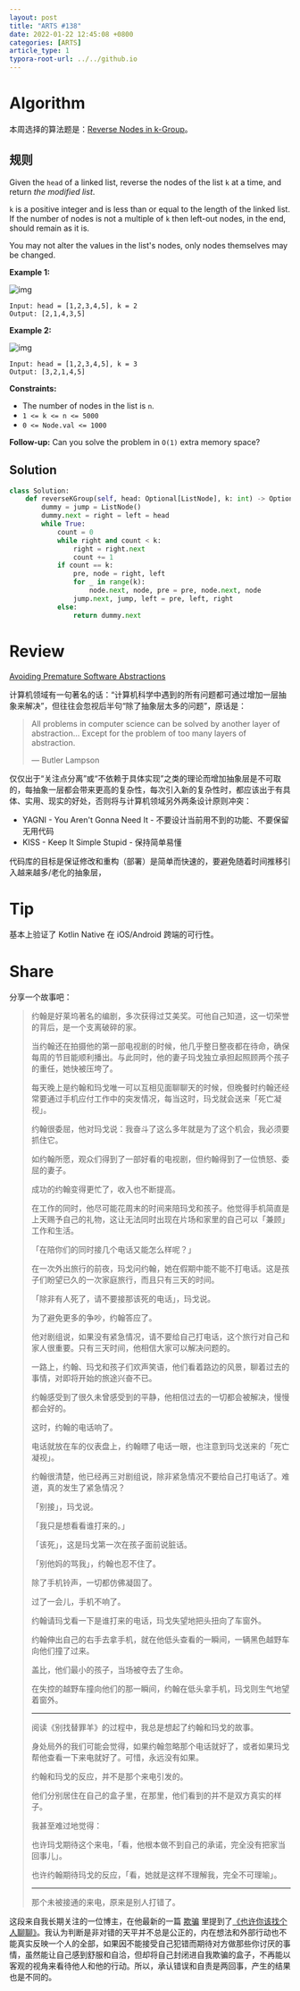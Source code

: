 ```yaml
---
layout: post
title: "ARTS #138"
date: 2022-01-22 12:45:08 +0800
categories: [ARTS]
article_type: 1
typora-root-url: ../../github.io
---
```



# Algorithm

本周选择的算法题是：[Reverse Nodes in k-Group](https://leetcode.com/problems/reverse-nodes-in-k-group/)。


## 规则

Given the `head` of a linked list, reverse the nodes of the list `k` at a time, and return *the modified list*.

`k` is a positive integer and is less than or equal to the length of the linked list. If the number of nodes is not a multiple of `k` then left-out nodes, in the end, should remain as it is.

You may not alter the values in the list's nodes, only nodes themselves may be changed.

 

**Example 1:**

![img](https://assets.leetcode.com/uploads/2020/10/03/reverse_ex1.jpg)

```
Input: head = [1,2,3,4,5], k = 2
Output: [2,1,4,3,5]
```

**Example 2:**

![img](https://assets.leetcode.com/uploads/2020/10/03/reverse_ex2.jpg)

```
Input: head = [1,2,3,4,5], k = 3
Output: [3,2,1,4,5]
```

 

**Constraints:**

- The number of nodes in the list is `n`.
- `1 <= k <= n <= 5000`
- `0 <= Node.val <= 1000`

 

**Follow-up:** Can you solve the problem in `O(1)` extra memory space?

## Solution

```python
class Solution:
    def reverseKGroup(self, head: Optional[ListNode], k: int) -> Optional[ListNode]:
        dummy = jump = ListNode()
        dummy.next = right = left = head
        while True:
            count = 0
            while right and count < k:
                right = right.next
                count += 1
            if count == k:
                pre, node = right, left
                for _ in range(k):
                    node.next, node, pre = pre, node.next, node
                jump.next, jump, left = pre, left, right
            else:
                return dummy.next
```


# Review

[Avoiding Premature Software Abstractions](https://betterprogramming.pub/avoiding-premature-software-abstractions-8ba2e990930a)

计算机领域有一句著名的话：“计算机科学中遇到的所有问题都可通过增加一层抽象来解决”，但往往会忽视后半句“除了抽象层太多的问题”，原话是：

> All problems in computer science can be solved by another layer of abstraction… Except for the problem of too many layers of abstraction. 
>
> — Butler Lampson

仅仅出于“关注点分离”或“不依赖于具体实现”之类的理论而增加抽象层是不可取的，每抽象一层都会带来更高的复杂性，每次引入新的复杂性时，都应该出于有具体、实用、现实的好处，否则将与计算机领域另外两条设计原则冲突：

- YAGNI - You Aren't Gonna Need It - 不要设计当前用不到的功能、不要保留无用代码
- KISS - Keep It Simple Stupid - 保持简单易懂

代码库的目标是保证修改和重构（部署）是简单而快速的，要避免随着时间推移引入越来越多/老化的抽象层，

# Tip

基本上验证了 Kotlin Native 在 iOS/Android 跨端的可行性。

# Share

分享一个故事吧：

> 约翰是好莱坞著名的编剧，多次获得过艾美奖。可他自己知道，这一切荣誉的背后，是一个支离破碎的家。
>
> 当约翰还在拍摄他的第一部电视剧的时候，他几乎整日整夜都在待命，确保每周的节目能顺利播出。与此同时，他的妻子玛戈独立承担起照顾两个孩子的重任，她快被压垮了。
>
> 每天晚上是约翰和玛戈唯一可以互相见面聊聊天的时候，但晚餐时约翰还经常要通过手机应付工作中的突发情况，每当这时，玛戈就会送来「死亡凝视」。
>
> 约翰很委屈，他对玛戈说：我奋斗了这么多年就是为了这个机会，我必须要抓住它。
>
> 如约翰所愿，观众们得到了一部好看的电视剧，但约翰得到了一位愤怒、委屈的妻子。
>
> 成功的约翰变得更忙了，收入也不断提高。
>
> 在工作的同时，他尽可能花周末的时间来陪玛戈和孩子。他觉得手机简直是上天赐予自己的礼物，这让无法同时出现在片场和家里的自己可以「兼顾」工作和生活。
>
> 「在陪你们的同时接几个电话又能怎么样呢？」
>
> 在一次外出旅行的前夜，玛戈问约翰，她在假期中能不能不打电话。这是孩子们盼望已久的一次家庭旅行，而且只有三天的时间。
>
> 「除非有人死了，请不要接那该死的电话」，玛戈说。
>
> 为了避免更多的争吵，约翰答应了。
>
> 他对剧组说，如果没有紧急情况，请不要给自己打电话，这个旅行对自己和家人很重要。只有三天时间，他相信大家可以解决问题的。
>
> 一路上，约翰、玛戈和孩子们欢声笑语，他们看着路边的风景，聊着过去的事情，对即将开始的旅途兴奋不已。
>
> 约翰感受到了很久未曾感受到的平静，他相信过去的一切都会被解决，慢慢都会好的。
>
> 这时，约翰的电话响了。
>
> 电话就放在车的仪表盘上，约翰瞟了电话一眼，也注意到玛戈送来的「死亡凝视」。
>
> 约翰很清楚，他已经再三对剧组说，除非紧急情况不要给自己打电话了。难道，真的发生了紧急情况？
>
> 「别接」，玛戈说。
>
> 「我只是想看看谁打来的。」
>
> 「该死」，这是玛戈第一次在孩子面前说脏话。
>
> 「别他妈的骂我」，约翰也忍不住了。
>
> 除了手机铃声，一切都仿佛凝固了。
>
> 过了一会儿，手机不响了。
>
> 约翰请玛戈看一下是谁打来的电话，玛戈失望地把头扭向了车窗外。
>
> 约翰伸出自己的右手去拿手机，就在他低头查看的一瞬间，一辆黑色越野车向他们撞了过来。
>
> 盖比，他们最小的孩子，当场被夺去了生命。
>
> 在失控的越野车撞向他们的那一瞬间，约翰在低头拿手机，玛戈则生气地望着窗外。
>
> ---
>
> 阅读《别找替罪羊》的过程中，我总是想起了约翰和玛戈的故事。
>
> 身处局外的我们可能会觉得，如果约翰忽略那个电话就好了，或者如果玛戈帮他查看一下来电就好了。可惜，永远没有如果。
>
> 约翰和玛戈的反应，并不是那个来电引发的。
>
> 他们分别居住在自己的盒子里，在那里，他们看到的并不是双方真实的样子。
>
> 我甚至难过地觉得：
>
> 也许玛戈期待这个来电，「看，他根本做不到自己的承诺，完全没有把家当回事儿」。
>
> 也许约翰期待玛戈的反应，「看，她就是这样不理解我，完全不可理喻」。
>
> ---
>
> 那个未被接通的来电，原来是别人打错了。

这段来自我长期关注的一位博主，在他最新的一篇 [欺骗](https://mp.weixin.qq.com/s/Qi88t9lp54i-BC53ZgfWCQ) 里提到了[《也许你该找个人聊聊》](https://book.douban.com/subject/35481512/)。我认为判断是非对错的天平并不总是公正的，内在想法和外部行动也不能真实反映一个人的全部，如果因不能接受自己犯错而期待对方做那些你讨厌的事情，虽然能让自己感到舒服和自洽，但却将自己封闭进自我欺骗的盒子，不再能以客观的视角来看待他人和他的行动。所以，承认错误和自责是两回事，产生的结果也是不同的。

